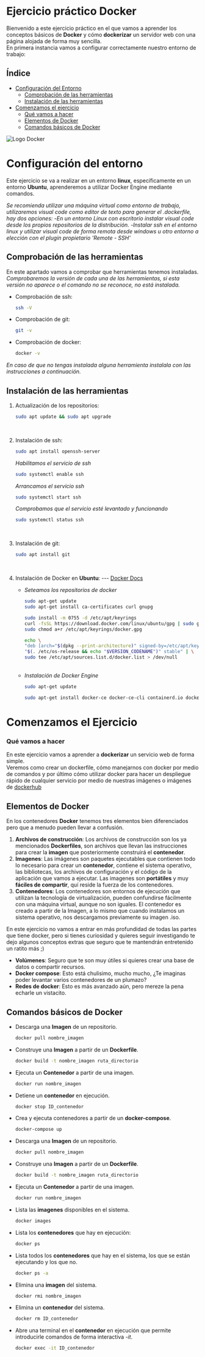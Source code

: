 # Ejercicio práctico Docker

Bienvenido a este ejercicio práctico en el que vamos a aprender los conceptos básicos de **Docker** y cómo **dockerizar** un servidor web con una página alojada de forma muy sencilla.<br>
En primera instancia vamos a configurar correctamente nuestro entorno de trabajo:<br>

## Índice
- [Configuración del Entorno](#configuraci%C3%B3n-del-entorno)
    * [Comprobación de las herramientas](#comprobaci%C3%B3n-de-las-herramientas)
    * [Instalación de las herramientas]( #instalaci%C3%B3n-de-las-herramientas)
- [Comenzamos el ejercicio](#comenzamos-el-ejercicio)
    * [Qué vamos a hacer](#qu%C3%A9-vamos-a-hacer)
    * [Elementos de Docker](#elementos-de-docker)
    * [Comandos básicos de Docker](#comandos-b%C3%A1sicos-de-docker)


![Logo Docker](https://1000logos.net/wp-content/uploads/2021/11/Docker-Logo-2013.png)


# Configuración del entorno

Este ejercicio se va a realizar en un entorno **linux**, específicamente en un entorno **Ubuntu**, aprenderemos a utilizar Docker Engine mediante comandos.<br>

*Se recomienda utilizar una máquina virtual como entorno de trabajo, utilizaremos visual code como editor de texto para generar el .dockerfile, hay dos opciones:*
    -*En un entorno Linux con escritorio instalar visual code desde los propios repositorios de la distribución.*
    -*Instalar ssh en el entorno linux y utilizar visual code de forma remota desde windows u otro entorno a elección con el plugin propietario 'Remote - SSH'*

## Comprobación de las herramientas

En este apartado vamos a comprobar que herramientas tenemos instaladas.
*Comprobaremos la versión de cada una de las herramientas, si esta versión no aparece o el comando no se reconoce, no está instalada.*

* Comprobación de ssh:
    ```bash
    ssh -V
    ```
* Comprobación de git:
    ```bash
    git -v
    ```
* Comprobación de docker:
    ```bash
    docker -v
    ```

*En caso de que no tengas instalada alguna herramienta instalala con las instrucciones a continuación.*

## Instalación de las herramientas

1. Actualización de los repositorios:
    ```bash
    sudo apt update && sudo apt upgrade
    ```
<br>

2. Instalación de ssh:

    ```bash
    sudo apt install openssh-server
    ```

    *Habilitamos el servicio de ssh*

    ```bash
    sudo systemctl enable ssh
    ```

    *Arrancamos el servicio ssh*

    ```bash
    sudo systemctl start ssh
    ```

    *Comprobamos que el servicio esté levantado y funcionando*

    ```bash
    sudo systemctl status ssh
    ```
<br>

3. Instalación de git:

    ```bash
    sudo apt install git
    ```
<br>

4. Instalación de Docker en **Ubuntu**: --- [Docker Docs](https://docs.docker.com/engine/install/ubuntu/)
    * *Seteamos los repositorios de docker*

        ```bash
        sudo apt-get update
        sudo apt-get install ca-certificates curl gnupg
        ```

        ```bash
        sudo install -m 0755 -d /etc/apt/keyrings
        curl -fsSL https://download.docker.com/linux/ubuntu/gpg | sudo gpg --dearmor -o /etc/apt/keyrings/docker.gpg
        sudo chmod a+r /etc/apt/keyrings/docker.gpg
        ```

        ```bash
        echo \
        "deb [arch="$(dpkg --print-architecture)" signed-by=/etc/apt/keyrings/docker.gpg] https://download.docker.com/linux/ubuntu \
        "$(. /etc/os-release && echo "$VERSION_CODENAME")" stable" | \
        sudo tee /etc/apt/sources.list.d/docker.list > /dev/null
        ```
    <br>

    * *Instalación de Docker Engine*
        ```bash
        sudo apt-get update
        ```
        ```bash
        sudo apt-get install docker-ce docker-ce-cli containerd.io docker-buildx-plugin docker-compose-plugin
        ```

# Comenzamos el Ejercicio

### Qué vamos a hacer
En este ejercicio vamos a aprender a **dockerizar** un servicio web de forma simple.<br>
Veremos como crear un dockerfile, cómo manejarnos con docker por medio de comandos y por último cómo utilizar docker para hacer un despliegue rápido de cualquier servicio por medio de nuestras imágenes o imágenes de [dockerhub](https://hub.docker.com/)

## Elementos de Docker
En los contenedores **Docker** tenemos tres elementos bien diferenciados pero que a menudo pueden llevar a confusión.
1. **Archivos de construcción**: Los archivos de construcción son los ya mencionados **Dockerfiles**, son archivos que llevan las instrucciones para crear la **imagen** que posteriormente construirá el **contenedor**.
2. **Imagenes**: Las imágenes son paquetes ejecutables que contienen todo lo necesario para crear un **contenedor**, contiene el sistema operativo, las bibliotecas, los archivos de configuración y el código de la aplicación que vamos a ejecutar. Las imagenes son **portátiles** y muy **fáciles de compartir**, quí reside la fuerza de los contenedores.
3. **Contenedores**: Los contenedores son entornos de ejecución que utilizan la tecnología de virtualización, pueden confundirse fácilmente con una máquina virtual, aunque no son iguales. El contenedor es creado a partir de la Imagen, a lo mismo que cuando instalamos un sistema operativo, nos descargamos previamente su imagen .iso.

En este ejercicio no vamos a entrar en más profundidad de todas las partes que tiene docker, pero si tienes curiosidad y quieres seguir investigando te dejo algunos conceptos extras que seguro que te mantendrán entretenido un ratito más ;)
* **Volúmenes**: Seguro que te son muy útiles si quieres crear una base de datos o compartir recursos.
* **Docker compose**: Esto está chulisimo, mucho mucho, ¿Te imaginas poder levantar varios contenedores de un plumazo?
* **Redes de docker**: Esto es más avanzado aún, pero mereze la pena echarle un vistacito.

## Comandos básicos de Docker

* Descarga una **Imagen** de un repositorio.
    ```bash
    docker pull nombre_imagen
    ```
* Construye una **Imagen** a partir de un **Dockerfile**.
    ```bash
    docker build -t nombre_imagen ruta_directorio
    ```
* Ejecuta un **Contenedor** a partir de una imagen.
    ```bash
    docker run nombre_imagen
    ```
* Detiene un **contenedor** en ejecución.
    ```bash
    docker stop ID_contenedor
    ```
* Crea y ejecuta contenedores a partir de un **docker-compose**.
    ```bash
    docker-compose up
    ```
* Descarga una **Imagen** de un repositorio.
    ```bash
    docker pull nombre_imagen
    ```
* Construye una **Imagen** a partir de un **Dockerfile**.
    ```bash
    docker build -t nombre_imagen ruta_directorio
    ```
* Ejecuta un **Contenedor** a partir de una imagen.
    ```bash
    docker run nombre_imagen
    ```
* Lista las **imagenes** disponibles en el sistema.
    ```bash
    docker images
    ```
* Lista los **contenedores** que hay en ejecución:
    ```bash
    docker ps
    ```
* Lista todos los **contenedores** que hay en el sistema, los que se están ejecutando y los que no.
    ```bash
    docker ps -a
    ```
* Elimina una **imagen** del sistema.
    ```bash
    docker rmi nombre_imagen
    ```
* Elimina un **contenedor** del sistema.
    ```bash
    docker rm ID_contenedor
    ```
* Abre una terminal en el **contenedor** en ejecución que permite introducirle comandos de forma interactiva *-it*.
    ```bash
    docker exec -it ID_contenedor
    ```

```bash

```
